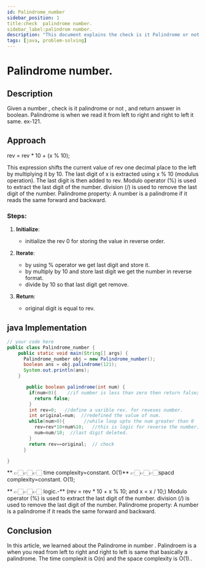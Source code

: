 ```yaml
---
id: Palindrome_number
sidebar_position: 1
title:check  palindrome number.
sidebar_label:palindrom number.
description: "This document explains the check is it Palindrome or not , including its description, approach, and implementation."
tags: [java, problem-solving]
---
```


# Palindrome number.

## Description
Given a number , check is it palindrome or not , and return answer in boolean. Palindrome is when we read it from left to right and right to left it same. ex-121.

## Approach

rev = rev * 10 + (x % 10);

This expression shifts the current value of rev one decimal place to the left by multiplying it by 10.
The last digit of x is extracted using x % 10 (modulus operation).
The last digit is then added to rev.
Modulo operator (%) is used to extract the last digit of the number.
division (/) is used to remove the last digit of the number.
Palindrome property: A number is a palindrome if it reads the same forward and backward.

### Steps:

1. **Initialize**:  
   - initialize the rev 0 for storing the value in reverse order.

2. **Iterate**:  
   - by using % operator we get last digit and store it.
   - by multiply by 10 and store last digit we get the number in reverse format.
   - divide by 10 so that last digit get remove.

3. **Return**:  
   - original digit is equal to rev.

## java Implementation 


```java
// your code here
public class Palindrome_number {
    public static void main(String[] args) {
      Palindrome_number obj = new Palindrome_number();
      boolean ans = obj.palindrome(121);
      System.out.println(ans);
    }

       public boolean palindrome(int num) {
        if(num<0){    //if number is less than zero then return false;
          return false;
        }
        int rev=0;   //define a varible rev. for reveses number.        
        int original=num;  //redefined the value of num.
        while(num>0){       //while loop upto the num greater than 0
          rev=rev*10+num%10;   //this is logic for reverse the number.
          num=num/10;  //last digit deleted.
        } 
        return rev==original;  // check 
      }

}
```
   


** 👉🏻👉🏻👉🏻 time complexity=constant. O(1)**
👉🏻👉🏻👉🏻spacd complexity=constant. O(1);

** 👉🏻👉🏻👉🏻 logic.-**
(rev = rev * 10 + x % 10; and x = x / 10;)
Modulo operator (%) is used to extract the last digit of the number.
 division (/) is used to remove the last digit of the number.
Palindrome property: A number is a palindrome if it reads the same forward and backward.

## Conclusion 

In this article, we learned about the Palindrome in number  . Palindroem is a when you read from left to right and right to left is same  that basically a palindrome. The time complexit is O(n) and the space complexity is O(1).. 